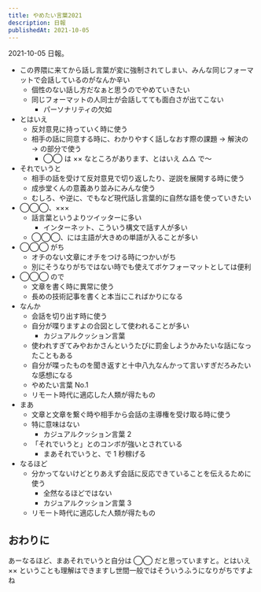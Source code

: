 ```yaml
---
title: やめたい言葉2021
description: 日報
publishedAt: 2021-10-05
---
```


2021-10-05 日報。

- この界隈に来てから話し言葉が変に強制されてしまい、みんな同じフォーマットで会話しているのがなんか辛い
  - 個性のない話し方だなぁと思うのでやめていきたい
  - 同じフォーマットの人同士が会話してても面白さが出てこない
    - パーソナリティの欠如
- とはいえ
  - 反対意見に持っていく時に使う
  - 相手の話に同意する時に、わかりやすく話しなおす際の課題 → 解決の → の部分で使う
    - ◯◯ は ×× なところがあります、とはいえ △△ で〜
- それでいうと
  - 相手の話を受けて反対意見で切り返したり、逆説を展開する時に使う
  - 成歩堂くんの意義あり並みにみんな使う
  - むしろ、や逆に、でもなど現代話し言葉的に自然な語を使っていきたい
- ◯◯◯、×××
  - 話言葉というよりツイッターに多い
    - インターネット、こういう構文で話す人が多い
  - ◯◯◯、には主語が大きめの単語が入ることが多い
- ◯◯◯ がち
  - オチのない文章にオチをつける時につかいがち
  - 別にそうなりがちではない時でも使えてボケフォーマットとしては便利
- ◯◯◯ ので
  - 文章を書く時に異常に使う
  - 長めの技術記事を書くと本当にこればかりになる
- なんか
  - 会話を切り出す時に使う
  - 自分が喋りますよの合図として使われることが多い
    - カジュアルクッション言葉
  - 使われすぎてみやおかさんというたびに罰金しようかみたいな話になったこともある
  - 自分が喋ったものを聞き返すと十中八九なんかって言いすぎだろみたいな感想になる
  - やめたい言葉 No.1
  - リモート時代に適応した人類が得たもの
- まあ
  - 文章と文章を繋ぐ時や相手から会話の主導権を受け取る時に使う
  - 特に意味はない
    - カジュアルクッション言葉 2
  - 「それでいうと」とのコンボが強いとされている
    - まあそれでいうと、で 1 秒稼げる
- なるほど
  - 分かってないけどとりあえず会話に反応できていることを伝えるために使う
    - 全然なるほどではない
    - カジュアルクッション言葉 3
  - リモート時代に適応した人類が得たもの

## おわりに

あーなるほど、まあそれでいうと自分は ◯◯ だと思っていますと。とはいえ ×× ということも理解はできますし世間一般ではそういうふうになりがちですよね
